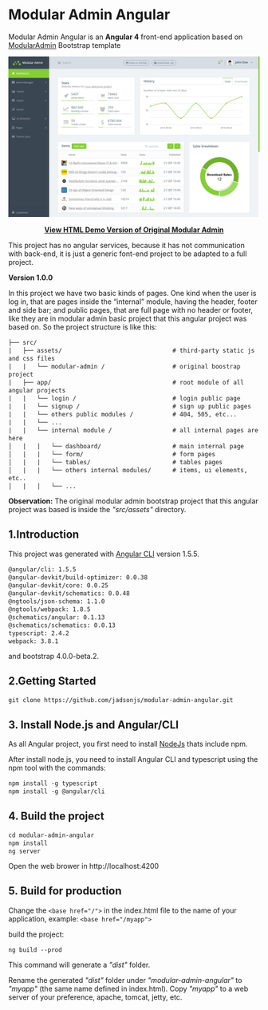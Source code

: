 # Modular Admin Angular

Modular Admin Angular is an **Angular 4** front-end application based on [ModularAdmin](https://github.com/modularcode/modular-admin-html) Bootstrap template 


![Screenshot](https://github.com/jadsonjs/modular-admin-angular/blob/master/modular-admin-angular/src/assets/modular-admin/assets/demo.png)


<p align="center">
  <strong>
      <a href="http://modularcode.github.io/modular-admin-html/" target="_blank">View HTML Demo Version of Original Modular Admin</a>
  </strong>
</p>


This project has no angular services, because it has not communication with back-end, it is just a generic font-end project to be adapted to a full project.


**Version 1.0.0**


In this project we have two basic kinds of pages. One kind when the user is log in, that are pages inside the “internal” module, having the header, footer and side bar; and public pages, that are full page with no header or footer, like they are in modular admin basic project that this angular project was based on.
	So the project structure is like this:
	
```
├── src/
|   ├── assets/                               # third-party static js and css files
|   |   └── modular-admin /                   # original boostrap project                          
|   ├── app/                                  # root module of all angular projects
|   |   └── login /                           # login public page
|   |   └── signup /                          # sign up public pages
|   |   └── others public modules /           # 404, 505, etc...
|   |   └── ...
|   |   └── internal module /                 # all internal pages are here
│   |   |   └── dashboard/                    # main internal page
│   |   |   └── form/                         # form pages
│   |   |   └── tables/                       # tables pages
│   |   |   └── others internal modules/      # items, ui elements, etc..
│   |   |   └── ...

```


**Observation:** The original modular admin bootstrap project that this angular project was based is inside the _"src/assets"_ directory.


## 1.Introduction

This project was generated with [Angular CLI](https://github.com/angular/angular-cli) version 1.5.5.

```
@angular/cli: 1.5.5
@angular-devkit/build-optimizer: 0.0.38
@angular-devkit/core: 0.0.25
@angular-devkit/schematics: 0.0.48
@ngtools/json-schema: 1.1.0
@ngtools/webpack: 1.8.5
@schematics/angular: 0.1.13
@schematics/schematics: 0.0.13
typescript: 2.4.2
webpack: 3.8.1
```

and bootstrap 4.0.0-beta.2.


## 2.Getting Started

```
git clone https://github.com/jadsonjs/modular-admin-angular.git
```

## 3. Install Node.js and Angular/CLI

As all Angular project, you first need to install [NodeJs](https://nodejs.org/en/) thats include npm. 

After install node.js, you need to install Angular CLI and typescript using the npm tool with the commands:

```
npm install -g typescript
npm install -g @angular/cli
```

## 4. Build the project

```
cd modular-admin-angular
npm install 
ng server
```

Open the web brower in http://localhost:4200


## 5. Build for production

Change the ``<base href="/">`` in the index.html file to the name of your application, example:  ``<base href="/myapp">``

build the project:

```
ng build --prod
```

This command will generate a *_"dist"_* folder.

Rename the generated _"dist"_ folder under _"modular-admin-angular"_ to *_"myapp"_* (the same name defined in index.html). Copy *_"myapp"_*  to a web server of your preference, apache, tomcat, jetty, etc.


